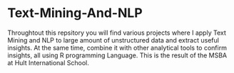 # Text-Mining-And-NLP
Throughtout this repsitory you will find various projects where I apply Text Mining and NLP to large amount of unstructured data and extract useful insights. At the same time, combine it with other analytical tools to confirm insights, all using R programming Language. This is the result of the MSBA at Hult International School.
